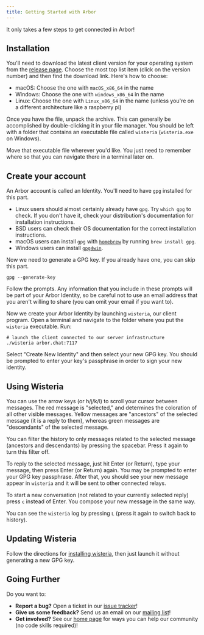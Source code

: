 ```yaml
---
title: Getting Started with Arbor
---
```


It only takes a few steps to get connected in Arbor!

## Installation

You'll need to download the latest client version for your operating system from the [release page](https://git.sr.ht/~whereswaldon/wisteria/refs). Choose the most top list item (click on the version number) and then find the download link. Here's how to choose:

- macOS: Choose the one with `macOS_x86_64` in the name
- Windows: Choose the one with `windows_x86_64` in the name
- Linux: Choose the one with `Linux_x86_64` in the name (unless you're on a different architecture like a raspberry pi)

Once you have the file, unpack the archive. This can generally be accomplished by double-clicking it in your file manager. You should be left with a folder that contains an executable file called `wisteria` (`wisteria.exe` on Windows).

Move that executable file wherever you'd like. You just need to remember where so that you can navigate there in a terminal later on.

## Create your account

An Arbor account is called an Identity. You'll need to have `gpg` installed for this part.

- Linux users should almost certainly already have `gpg`. Try `which gpg` to check. If you don't have it, check your distribution's documentation for installation instructions.
- BSD users can check their OS documentation for the correct installation instructions.
- macOS users can install `gpg` with [`homebrew`](https://brew.sh/) by running `brew install gpg`.
- Windows users can install [`gpg4win`](https://www.gpg4win.org/).

Now we need to generate a GPG key. If you already have one, you can skip this part.

```shell
gpg --generate-key
```

Follow the prompts. Any information that you include in these prompts will be part of your Arbor Identity, so be careful not to use an email address that you aren't willing to share (you can omit your email if you want to).

Now we create your Arbor Identity by launching `wisteria`, our client program. Open a terminal and navigate to the folder where you put the `wisteria` executable. Run:

```shell
# launch the client connected to our server infrastructure
./wisteria arbor.chat:7117
```

Select "Create New Identity" and then select your new GPG key. You should be prompted to enter your key's passphrase in order to sign your new identity.

## Using Wisteria

You can use the arrow keys (or h/j/k/l) to scroll your cursor between messages. The red message is "selected," and determines the coloration of all other visible messages. Yellow messages are "ancestors" of the selected message (it is a reply to them), whereas green messages are "descendants" of the selected message.

You can filter the history to only messages related to the selected message (ancestors and descendants) by pressing the spacebar. Press it again to turn this filter off.

To reply to the selected message, just hit Enter (or Return), type your message, then press Enter (or Return) again. You may be prompted to enter your GPG key passphrase. After that, you should see your new message appear in `wisteria` and it will be sent to other connected relays.

To start a new conversation (not related to your currently selected reply) press `c` instead of Enter. You compose your new message in the same way.

You can see the `wisteria` log by pressing `L` (press it again to switch back to history).


## Updating Wisteria

Follow the directions for [installing wisteria](#Installation), then just launch it without generating a new GPG key.

## Going Further

Do you want to:

- **Report a bug?** Open a ticket in our [issue tracker](https://todo.sr.ht/~whereswaldon/arbor-dev)!
- **Give us some feedback?** Send us an email on our [mailing list](https://lists.sr.ht/~whereswaldon/arbor-dev)!
- **Get involved?** See our [home page](https://arbor.chat) for ways you can help our community (no code skills required)!
